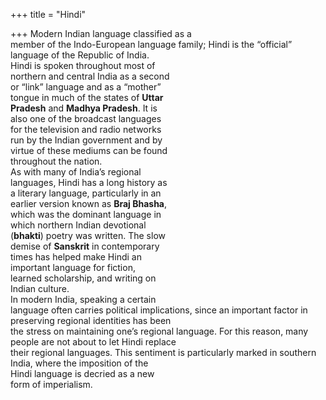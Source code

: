 +++
title = "Hindi"

+++
Modern Indian language classified as a  
member of the Indo-European language family; Hindi is the “official”  
language of the Republic of India.  
Hindi is spoken throughout most of  
northern and central India as a second  
or “link” language and as a “mother”  
tongue in much of the states of **Uttar**  
**Pradesh** and **Madhya Pradesh**. It is  
also one of the broadcast languages  
for the television and radio networks  
run by the Indian government and by  
virtue of these mediums can be found  
throughout the nation.  
As with many of India’s regional  
languages, Hindi has a long history as  
a literary language, particularly in an  
earlier version known as **Braj Bhasha**,  
which was the dominant language in  
which northern Indian devotional  
(**bhakti**) poetry was written. The slow  
demise of **Sanskrit** in contemporary  
times has helped make Hindi an  
important language for fiction,  
learned scholarship, and writing on  
Indian culture.  
In modern India, speaking a certain  
language often carries political implications, since an important factor in  
preserving regional identities has been  
the stress on maintaining one’s regional language. For this reason, many people are not about to let Hindi replace  
their regional languages. This sentiment is particularly marked in southern India, where the imposition of the  
Hindi language is decried as a new  
form of imperialism.
